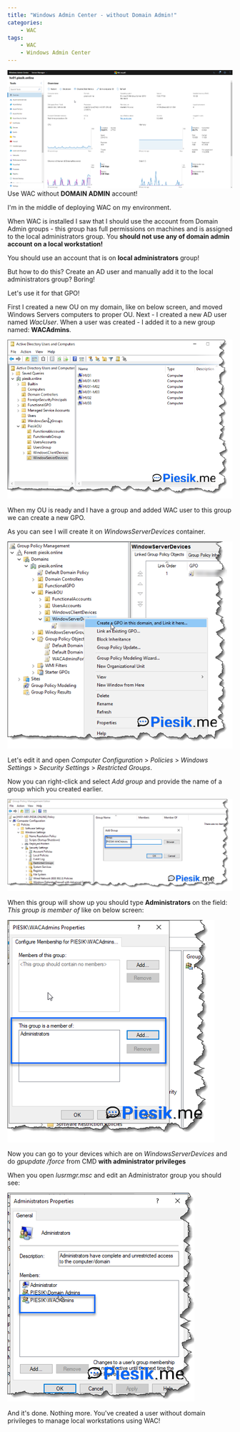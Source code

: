 ```yaml
---
title: "Windows Admin Center - without Domain Admin!"
categories:
    - WAC
tags:
    - WAC
    - Windows Admin Center
---
```

![Windows Admin Center - without Domain Admin](/assets/images/posts/UseWACWithouDomainAdmin/top.png)Use WAC without **DOMAIN ADMIN** account!

I'm in the middle of deploying WAC on my environment. 

When WAC is installed I saw that I should use the account from Domain Admin groups - this group has full permissions on machines and is assigned to the local administrators group. You **should not use any of domain admin account on a local workstation!**

You should use an account that is on **local administrators** group!

But how to do this? Create an AD user and manually add it to the local administrators group? Boring! 

Let's use it for that GPO!

First I created a new OU on my domain, like on below screen, and moved Windows Servers computers to proper OU. Next - I created a new AD user named *WacUser*. When a user was created - I added it to a new group named: **WACAdmins**.

![Windows Admin Center - without Domain Admin](/assets/images/posts/UseWACWithouDomainAdmin/01.png)

When my OU is ready and I have a group and added WAC user to this group we can create a new GPO.

As you can see I will create it on *WindowsServerDevices* container.

![Windows Admin Center - without Domain Admin](/assets/images/posts/UseWACWithouDomainAdmin/02.png)

Let's edit it and open *Computer Configuration* > *Policies* > *Windows Settings* > *Security Settings* > *Restricted Groups*.

Now you can right-click and select *Add group* and provide the name of a group which you created earlier. 

![Windows Admin Center - without Domain Admin](/assets/images/posts/UseWACWithouDomainAdmin/03.png)

When this group will show up you should type **Administrators** on the field: *This group is member of* like on below screen:

![Windows Admin Center - without Domain Admin](/assets/images/posts/UseWACWithouDomainAdmin/04.png)

Now you can go to your devices which are on *WindowsServerDevices* and do *gpupdate /force* from CMD **with administrator privileges**

When you open *lusrmgr.msc* and edit an Administrator group you should see:

![Windows Admin Center - without Domain Admin](/assets/images/posts/UseWACWithouDomainAdmin/05.png)

And it's done. Nothing more. You've created a user without domain privileges to manage local workstations using WAC!
